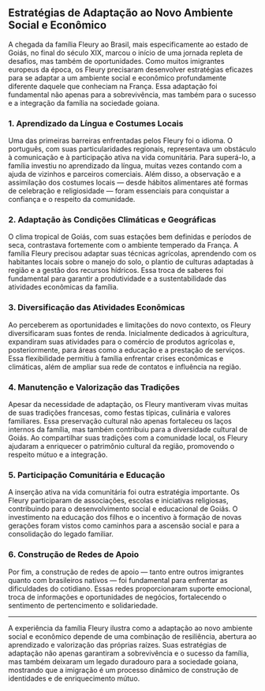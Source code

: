 ## Estratégias de Adaptação ao Novo Ambiente Social e Econômico

A chegada da família Fleury ao Brasil, mais especificamente ao estado de Goiás, no final do século XIX, marcou o início de uma jornada repleta de desafios, mas também de oportunidades. Como muitos imigrantes europeus da época, os Fleury precisaram desenvolver estratégias eficazes para se adaptar a um ambiente social e econômico profundamente diferente daquele que conheciam na França. Essa adaptação foi fundamental não apenas para a sobrevivência, mas também para o sucesso e a integração da família na sociedade goiana.

### 1. Aprendizado da Língua e Costumes Locais

Uma das primeiras barreiras enfrentadas pelos Fleury foi o idioma. O português, com suas particularidades regionais, representava um obstáculo à comunicação e à participação ativa na vida comunitária. Para superá-lo, a família investiu no aprendizado da língua, muitas vezes contando com a ajuda de vizinhos e parceiros comerciais. Além disso, a observação e a assimilação dos costumes locais — desde hábitos alimentares até formas de celebração e religiosidade — foram essenciais para conquistar a confiança e o respeito da comunidade.

### 2. Adaptação às Condições Climáticas e Geográficas

O clima tropical de Goiás, com suas estações bem definidas e períodos de seca, contrastava fortemente com o ambiente temperado da França. A família Fleury precisou adaptar suas técnicas agrícolas, aprendendo com os habitantes locais sobre o manejo do solo, o plantio de culturas adaptadas à região e a gestão dos recursos hídricos. Essa troca de saberes foi fundamental para garantir a produtividade e a sustentabilidade das atividades econômicas da família.

### 3. Diversificação das Atividades Econômicas

Ao perceberem as oportunidades e limitações do novo contexto, os Fleury diversificaram suas fontes de renda. Inicialmente dedicados à agricultura, expandiram suas atividades para o comércio de produtos agrícolas e, posteriormente, para áreas como a educação e a prestação de serviços. Essa flexibilidade permitiu à família enfrentar crises econômicas e climáticas, além de ampliar sua rede de contatos e influência na região.

### 4. Manutenção e Valorização das Tradições

Apesar da necessidade de adaptação, os Fleury mantiveram vivas muitas de suas tradições francesas, como festas típicas, culinária e valores familiares. Essa preservação cultural não apenas fortaleceu os laços internos da família, mas também contribuiu para a diversidade cultural de Goiás. Ao compartilhar suas tradições com a comunidade local, os Fleury ajudaram a enriquecer o patrimônio cultural da região, promovendo o respeito mútuo e a integração.

### 5. Participação Comunitária e Educação

A inserção ativa na vida comunitária foi outra estratégia importante. Os Fleury participaram de associações, escolas e iniciativas religiosas, contribuindo para o desenvolvimento social e educacional de Goiás. O investimento na educação dos filhos e o incentivo à formação de novas gerações foram vistos como caminhos para a ascensão social e para a consolidação do legado familiar.

### 6. Construção de Redes de Apoio

Por fim, a construção de redes de apoio — tanto entre outros imigrantes quanto com brasileiros nativos — foi fundamental para enfrentar as dificuldades do cotidiano. Essas redes proporcionaram suporte emocional, troca de informações e oportunidades de negócios, fortalecendo o sentimento de pertencimento e solidariedade.

---

A experiência da família Fleury ilustra como a adaptação ao novo ambiente social e econômico depende de uma combinação de resiliência, abertura ao aprendizado e valorização das próprias raízes. Suas estratégias de adaptação não apenas garantiram a sobrevivência e o sucesso da família, mas também deixaram um legado duradouro para a sociedade goiana, mostrando que a imigração é um processo dinâmico de construção de identidades e de enriquecimento mútuo.